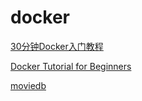 # docker

[30分钟Docker入门教程](https://www.youtube.com/watch?v=Ozb9mZg7MVM)

[Docker Tutorial for Beginners](https://www.youtube.com/watch?v=pTFZFxd4hOI)

[moviedb](https://github.com/ZeroMarker/moviedb)